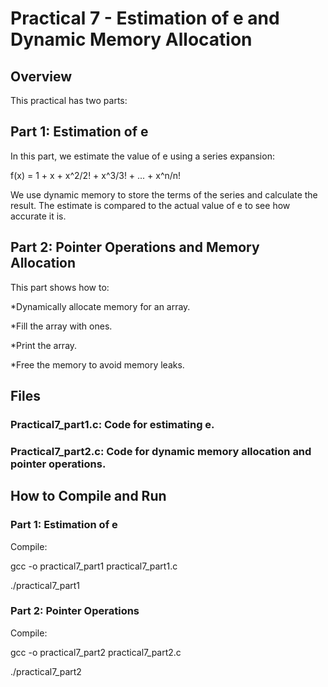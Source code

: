 # Practical 7 - Estimation of e and Dynamic Memory Allocation

## Overview
This practical has two parts:

## Part 1: Estimation of e
In this part, we estimate the value of e using a series expansion:

f(x) = 1 + x + x^2/2! + x^3/3! + ... + x^n/n!

We use dynamic memory to store the terms of the series and calculate the result. The estimate is compared to the actual value of e to see how accurate it is.

## Part 2: Pointer Operations and Memory Allocation
This part shows how to:

*Dynamically allocate memory for an array.

*Fill the array with ones.

*Print the array.

*Free the memory to avoid memory leaks.

## Files

### Practical7_part1.c: Code for estimating e.

### Practical7_part2.c: Code for dynamic memory allocation and pointer operations.

## How to Compile and Run

### Part 1: Estimation of e

Compile:

gcc -o practical7_part1 practical7_part1.c

./practical7_part1

### Part 2: Pointer Operations

Compile:

gcc -o practical7_part2 practical7_part2.c

./practical7_part2

